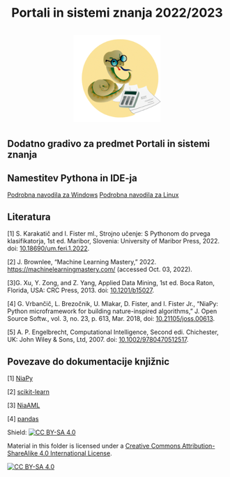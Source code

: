<h1 align="center">
Portali in sistemi znanja 2022/2023 <br><br> <img width="200" height="200" src="./.github/figures/logoPISZ_500.png">
</h1>

## Dodatno gradivo za predmet Portali in sistemi znanja

## Namestitev Pythona in IDE-ja 

[Podrobna navodila za Windows](./podrobna-navodila/WINDOWS.md)
[Podrobna navodila za Linux](./podrobna-navodila/LINUX.md)


## Literatura

[1] S. Karakatič and I. Fister ml., Strojno učenje: S Pythonom do prvega klasifikatorja, 1st ed. Maribor, Slovenia: University of Maribor Press, 2022. doi: [10.18690/um.feri.1.2022](https://doi.org/10.18690/um.feri.1.2022).

[2] J. Brownlee, “Machine Learning Mastery,” 2022. https://machinelearningmastery.com/ (accessed Oct. 03, 2022).

[3]G. Xu, Y. Zong, and Z. Yang, Applied Data Mining, 1st ed. Boca Raton, Florida, USA: CRC Press, 2013. doi: [10.1201/b15027](https://doi.org/10.1201/b15027).

[4] G. Vrbančič, L. Brezočnik, U. Mlakar, D. Fister, and I. Fister Jr., “NiaPy: Python microframework for building nature-inspired algorithms,” J. Open Source Softw., vol. 3, no. 23, p. 613, Mar. 2018, doi: [10.21105/joss.00613](https://doi.org/10.21105/joss.00613).

[5] A. P. Engelbrecht, Computational Intelligence, Second edi. Chichester, UK: John Wiley & Sons, Ltd, 2007. doi: [10.1002/9780470512517](https://doi.org/10.1002/9780470512517).

## Povezave do dokumentacije knjižnic

[1] [NiaPy](https://niapy.org/)

[2] [scikit-learn](https://scikit-learn.org/stable/)

[3] [NiaAML](https://github.com/lukapecnik/NiaAML#readme)

[4] [pandas](https://pandas.pydata.org/docs/user_guide/index.html#user-guide)

Shield: [![CC BY-SA 4.0][cc-by-sa-shield]][cc-by-sa]

Material in this folder is licensed under a
[Creative Commons Attribution-ShareAlike 4.0 International License][cc-by-sa].

[![CC BY-SA 4.0][cc-by-sa-image]][cc-by-sa]

[cc-by-sa]: http://creativecommons.org/licenses/by-sa/4.0/
[cc-by-sa-image]: https://licensebuttons.net/l/by-sa/4.0/88x31.png
[cc-by-sa-shield]: https://img.shields.io/badge/License-CC%20BY--SA%204.0-lightgrey.svg
